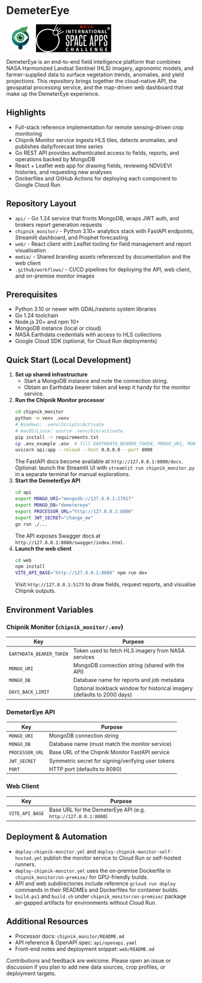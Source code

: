 # DemeterEye

<img src="media/main_logo.png" alt="" width="75"/>  <img src="media/space-challenge-bg.png" alt="" width="200"/>


DemeterEye is an end-to-end field intelligence platform that combines NASA Harmonized Landsat Sentinel (HLS) imagery, agronomic models, and farmer-supplied data to surface vegetation trends, anomalies, and yield projections. This repository brings together the cloud-native API, the geospatial processing service, and the map-driven web dashboard that make up the DemeterEye experience.

## Highlights
- Full-stack reference implementation for remote sensing-driven crop monitoring
- Chipnik Monitor service ingests HLS tiles, detects anomalies, and publishes daily/forecast time series
- Go REST API provides authenticated access to fields, reports, and operations backed by MongoDB
- React + Leaflet web app for drawing fields, reviewing NDVI/EVI histories, and requesting new analyses
- Dockerfiles and GitHub Actions for deploying each component to Google Cloud Run

## Repository Layout
- `api/` - Go 1.24 service that fronts MongoDB, wraps JWT auth, and brokers report generation requests
- `chipnik_monitor/` - Python 3.10+ analytics stack with FastAPI endpoints, Streamlit dashboard, and Prophet forecasting
- `web/` - React client with Leaflet tooling for field management and report visualisation
- `media/` - Shared branding assets referenced by documentation and the web client
- `.github/workflows/` - CI/CD pipelines for deploying the API, web client, and on-premise monitor images

## Prerequisites
- Python 3.10 or newer with GDAL/rasterio system libraries
- Go 1.24 toolchain
- Node.js 20+ and npm 10+
- MongoDB instance (local or cloud)
- NASA Earthdata credentials with access to HLS collections
- Google Cloud SDK (optional, for Cloud Run deployments)

## Quick Start (Local Development)
1. **Set up shared infrastructure**
   - Start a MongoDB instance and note the connection string.
   - Obtain an Earthdata bearer token and keep it handy for the monitor service.
2. **Run the Chipnik Monitor processor**
   ```bash
   cd chipnik_monitor
   python -m venv .venv
   # Windows: .venv\Scripts\Activate
   # macOS/Linux: source .venv/bin/activate
   pip install -r requirements.txt
   cp .env_example .env  # fill EARTHDATA_BEARER_TOKEN, MONGO_URI, MONGO_DB, DAYS_BACK_LIMIT
   uvicorn api:app --reload --host 0.0.0.0 --port 8000
   ```
   The FastAPI docs become available at `http://127.0.0.1:8000/docs`. Optional: launch the Streamlit UI with `streamlit run chipnik_monitor.py` in a separate terminal for manual explorations.
3. **Start the DemeterEye API**
   ```bash
   cd api
   export MONGO_URI="mongodb://127.0.0.1:27017"
   export MONGO_DB="demetereye"
   export PROCESSOR_URL="http://127.0.0.1:8000"
   export JWT_SECRET="change_me"
   go run ./...
   ```
   The API exposes Swagger docs at `http://127.0.0.1:8080/swagger/index.html`.
4. **Launch the web client**
   ```bash
   cd web
   npm install
   VITE_API_BASE="http://127.0.0.1:8080" npm run dev
   ```
   Visit `http://127.0.0.1:5173` to draw fields, request reports, and visualise Chipnik outputs.

## Environment Variables
### Chipnik Monitor (`chipnik_monitor/.env`)
| Key | Purpose |
| --- | --- |
| `EARTHDATA_BEARER_TOKEN` | Token used to fetch HLS imagery from NASA services |
| `MONGO_URI` | MongoDB connection string (shared with the API) |
| `MONGO_DB` | Database name for reports and job metadata |
| `DAYS_BACK_LIMIT` | Optional lookback window for historical imagery (defaults to 2000 days) |

### DemeterEye API
| Key | Purpose |
| --- | --- |
| `MONGO_URI` | MongoDB connection string |
| `MONGO_DB` | Database name (must match the monitor service) |
| `PROCESSOR_URL` | Base URL of the Chipnik Monitor FastAPI service |
| `JWT_SECRET` | Symmetric secret for signing/verifying user tokens |
| `PORT` | HTTP port (defaults to 8080) |

### Web Client
| Key | Purpose |
| --- | --- |
| `VITE_API_BASE` | Base URL for the DemeterEye API (e.g. `http://127.0.0.1:8080`) |

## Deployment & Automation
- `deploy-chipnik-monitor.yml` and `deploy-chipnik-monitor-self-hosted.yml` publish the monitor service to Cloud Run or self-hosted runners.
- `deploy-chipnik-monitor.yml` uses the on-premise Dockerfile in `chipnik_monitor/on-premise/` for GPU-friendly builds.
- API and web subdirectories include reference `gcloud run deploy` commands in their READMEs and Dockerfiles for container builds.
- `build.ps1` and `build.sh` under `chipnik_monitor/on-premise/` package air-gapped artifacts for environments without Cloud Run.

## Additional Resources
- Processor docs: `chipnik_monitor/README.md`
- API reference & OpenAPI spec: `api/openapi.yaml`
- Front-end notes and deployment snippet: `web/README.md`

Contributions and feedback are welcome. Please open an issue or discussion if you plan to add new data sources, crop profiles, or deployment targets.
